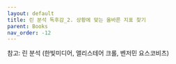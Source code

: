 ```yaml
---
layout: default
title: 린 분석 독후감_2. 상황에 맞는 올바른 지표 찾기
parent: Books
nav_order: -12
---
```



참고: 린 분석 (한빛미디어, 앨리스테어 크롤, 벤저민 요스코비츠)